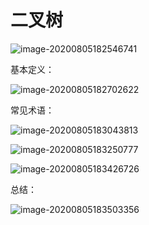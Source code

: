 # 二叉树

![image-20200805182546741](https://cdn.jsdelivr.net/gh/KimYangOfCat/MyPicStorage/2021-CSPostgraduate-408/20200810013238.jpg)

基本定义：

![image-20200805182702622](https://cdn.jsdelivr.net/gh/KimYangOfCat/MyPicStorage/2021-CSPostgraduate-408/20200810013246.jpg)

常见术语：

![image-20200805183043813](https://cdn.jsdelivr.net/gh/KimYangOfCat/MyPicStorage/2021-CSPostgraduate-408/20200810013259.jpg)

![image-20200805183250777](https://cdn.jsdelivr.net/gh/KimYangOfCat/MyPicStorage/2021-CSPostgraduate-408/20200810013306.jpg)

![image-20200805183426726](https://cdn.jsdelivr.net/gh/KimYangOfCat/MyPicStorage/2021-CSPostgraduate-408/20200810013313.jpg)

总结：

![image-20200805183503356](https://tva1.sinaimg.cn/large/007S8ZIlly1ghg49qdqdxj320l0u07wh.jpg)
<!-- 评论模块，不可删除 -->
<Vssue  />